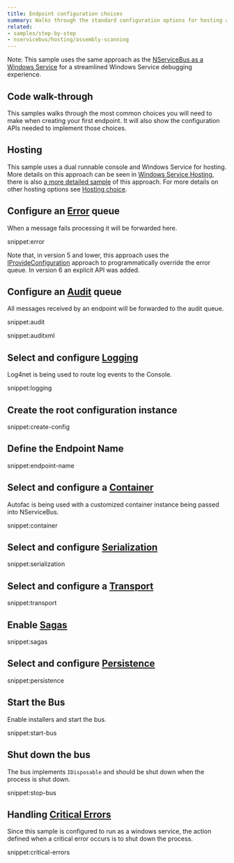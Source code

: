 ```yaml
---
title: Endpoint configuration choices
summary: Walks through the standard configuration options for hosting an endpoint.
related:
- samples/step-by-step
- nservicebus/hosting/assembly-scanning
---
```


Note: This sample uses the same approach as the [NServiceBus as a Windows Service](/samples/hosting/windows-service/) for a streamlined Windows Service debugging experience.


## Code walk-through

This samples walks through the most common choices you will need to make when creating your first endpoint. It will also show the configuration APIs needed to implement those choices. 


## Hosting

This sample uses a dual runnable console and Windows Service for hosting. More details on this approach can be seen in [Windows Service Hosting](/nservicebus/hosting/windows-service.md), there is also [a more detailed sample](/samples/hosting/windows-service/) of this approach. For more details on other hosting options see [Hosting choice](/nservicebus/hosting). 


## Configure an [Error](/nservicebus/errors) queue

When a message fails processing it will be forwarded here.

snippet:error

Note that, in version 5 and lower, this approach uses the [IProvideConfiguration](/nservicebus/hosting/custom-configuration-providers.md) approach to programmatically override the error queue. In version 6 an explicit API was added.


## Configure an [Audit](/nservicebus/operations/auditing.md) queue

All messages received by an endpoint will be forwarded to the audit queue.

snippet:audit

snippet:auditxml



## Select and configure [Logging](/nservicebus/logging)

Log4net is being used to route log events to the Console.

snippet:logging
 

## Create the root configuration instance

snippet:create-config


## Define the Endpoint Name

snippet:endpoint-name


## Select and configure a [Container](/nservicebus/containers)

Autofac is being used with a customized container instance being passed into NServiceBus.

snippet:container


## Select and configure [Serialization](/nservicebus/serialization)

snippet:serialization


## Select and configure a [Transport](/nservicebus/transports)

snippet:transport


## Enable [Sagas](/nservicebus/sagas)

snippet:sagas


## Select and configure [Persistence](/nservicebus/persistence)

snippet:persistence


## Start the Bus

Enable installers and start the bus.

snippet:start-bus


## Shut down the bus

The bus implements `IDisposable` and should be shut down when the process is shut down.

snippet:stop-bus


## Handling [Critical Errors](/nservicebus/hosting/critical-errors.md)

Since this sample is configured to run as a windows service, the action defined when a critical error occurs is to shut down the process. 

snippet:critical-errors
